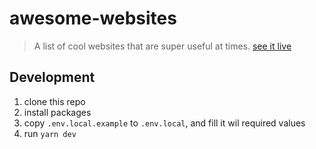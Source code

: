 # awesome-websites

> A list of cool websites that are super useful at times. [see it live](https://lynx.bar)

## Development

1. clone this repo
2. install packages
3. copy `.env.local.example` to `.env.local`, and fill it wil required values
4. run `yarn dev`
